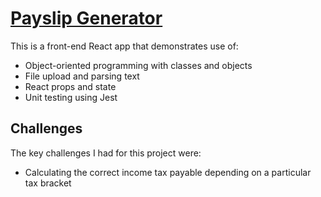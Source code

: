 # [Payslip Generator](https://github.com/vnim94/payslip)

This is a front-end React app that demonstrates use of:

- Object-oriented programming with classes and objects
- File upload and parsing text
- React props and state
- Unit testing using Jest

## Challenges

The key challenges I had for this project were:

- Calculating the correct income tax payable depending on a particular tax bracket